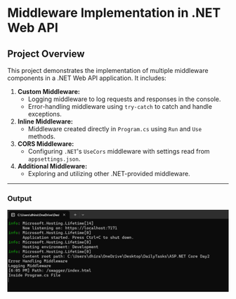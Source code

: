 # Middleware Implementation in .NET Web API  

## Project Overview  
This project demonstrates the implementation of multiple middleware components in a .NET Web API application. It includes:  

1. **Custom Middleware:**  
   - Logging middleware to log requests and responses in the console.  
   - Error-handling middleware using `try-catch` to catch and handle exceptions.  
2. **Inline Middleware:**  
   - Middleware created directly in `Program.cs` using `Run` and `Use` methods.  
3. **CORS Middleware:**  
   - Configuring `.NET`'s `UseCors` middleware with settings read from `appsettings.json`.  
4. **Additional Middleware:**  
   - Exploring and utilizing other .NET-provided middleware.  

---

### Output 
![](./Output.png)